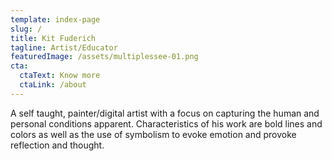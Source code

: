 ```yaml
---
template: index-page
slug: /
title: Kit Fuderich
tagline: Artist/Educator
featuredImage: /assets/multiplessee-01.png
cta:
  ctaText: Know more
  ctaLink: /about
---
```

A self taught, painter/digital artist with a focus on capturing the human and personal conditions apparent. Characteristics of his work are bold lines and colors as well as the use of symbolism to evoke emotion and provoke reflection and thought.